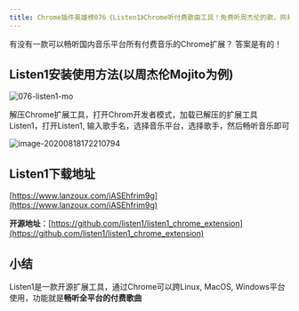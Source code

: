 ```yaml
---
title: Chrome插件英雄榜076《Listen1》Chrome听付费歌曲工具！免费听周杰伦的歌，网易云音乐,QQ音乐,虾米音乐,酷狗,酷我,哔哩哔哩,咪咕,一个扩展全搞定
---
```


有没有一款可以畅听国内音乐平台所有付费音乐的Chrome扩展？ 答案是有的！


## Listen1安装使用方法(以周杰伦Mojito为例)



![076-listen1-mo](https://www.v2fy.com/asset/0i/ChromeAppHeroes/page/076-listen1.assets/076-listen1-mo.gif)



解压Chrome扩展工具，打开Chrom开发者模式，加载已解压的扩展工具Listen1，打开Listen1, 输入歌手名，选择音乐平台，选择歌手，然后畅听音乐即可



![image-20200818172210794](https://www.v2fy.com/asset/0i/ChromeAppHeroes/page/076-listen1.assets/image-20200818172210794.png)



## Listen1下载地址

[https://www.lanzoux.com/iASEhfrim9g](https://www.lanzoux.com/iASEhfrim9g)



**开源地址**：[https://github.com/listen1/listen1_chrome_extension](https://github.com/listen1/listen1_chrome_extension)

## 小结

Listen1是一款开源扩展工具，通过Chrome可以跨Linux, MacOS, Windows平台使用，功能就是**畅听全平台的付费歌曲**

